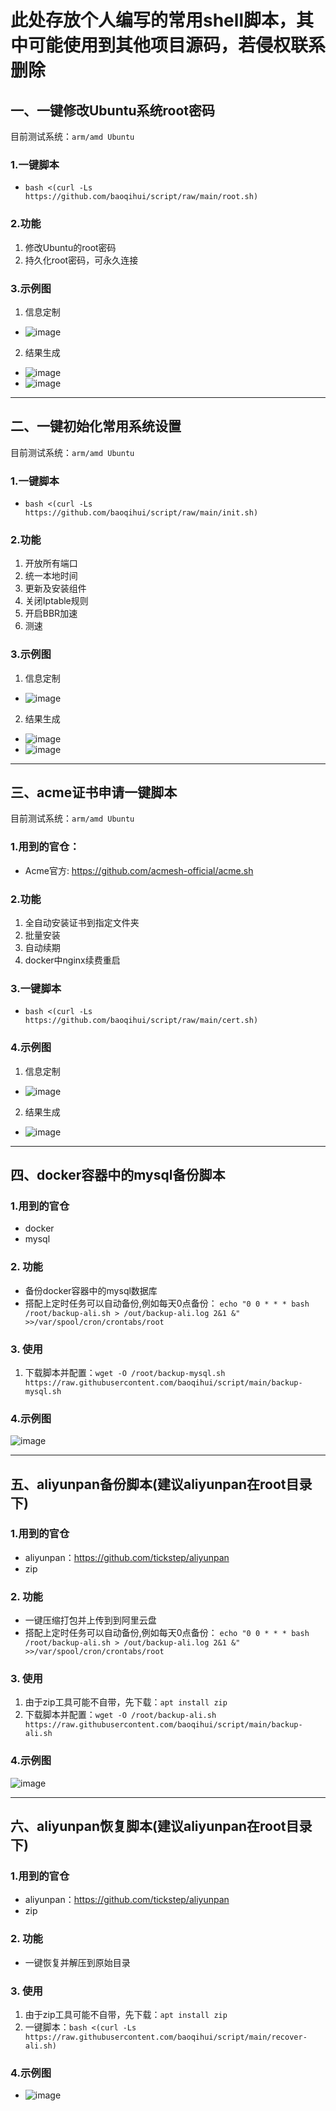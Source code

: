 # 此处存放个人编写的常用shell脚本，其中可能使用到其他项目源码，若侵权联系删除
## 一、一键修改Ubuntu系统root密码
目前测试系统：`arm/amd Ubuntu`
### 1.一键脚本
+ ```bash <(curl -Ls https://github.com/baoqihui/script/raw/main/root.sh)```
### 2.功能
1. 修改Ubuntu的root密码
2. 持久化root密码，可永久连接
### 3.示例图
1. 信息定制
  + ![image](https://user-images.githubusercontent.com/50536515/155873326-0c5c43a5-ad59-44fb-b9b0-665b30aeaedb.png)
2. 结果生成
  + ![image](https://user-images.githubusercontent.com/50536515/155873404-161f3f3b-31bd-4db9-ad1d-175fd8493a28.png)
  + ![image](https://user-images.githubusercontent.com/50536515/155873415-fac78fce-3a6e-4772-9012-8b8729ec4b55.png)
---

## 二、一键初始化常用系统设置
目前测试系统：`arm/amd Ubuntu`
### 1.一键脚本
+ ```bash <(curl -Ls https://github.com/baoqihui/script/raw/main/init.sh)```
### 2.功能
1. 开放所有端口
2. 统一本地时间
3. 更新及安装组件
4. 关闭Iptable规则
5. 开启BBR加速
6. 测速
### 3.示例图
1. 信息定制
  + ![image](https://user-images.githubusercontent.com/50536515/155878543-1592d57b-2d56-461f-b3af-bc185f1a43f3.png)

2. 结果生成
  + ![image](https://user-images.githubusercontent.com/50536515/155878570-152590ec-2c7a-4ddb-9464-8a69a2ab0441.png)
  + ![image](https://user-images.githubusercontent.com/50536515/155878606-05a93768-9977-4777-9838-dacdb04e264d.png)

---

## 三、acme证书申请一键脚本
目前测试系统：`arm/amd Ubuntu`
### 1.用到的官仓：
+ Acme官方: https://github.com/acmesh-official/acme.sh 
### 2.功能
1. 全自动安装证书到指定文件夹
2. 批量安装
3. 自动续期
4. docker中nginx续费重启
### 3.一键脚本
+ ```bash <(curl -Ls https://github.com/baoqihui/script/raw/main/cert.sh)```
### 4.示例图
1. 信息定制
  + ![image](https://user-images.githubusercontent.com/50536515/154844456-c7b49470-323d-421b-8c8b-73f8ed29b1bb.png)
2. 结果生成
  + ![image](https://user-images.githubusercontent.com/50536515/154844580-602b13c4-255f-4b64-96ad-8f1601fd8fe4.png)

---
## 四、docker容器中的mysql备份脚本
### 1.用到的官仓
+ docker
+ mysql
### 2. 功能
+ 备份docker容器中的mysql数据库
+ 搭配上定时任务可以自动备份,例如每天0点备份： `echo "0 0 * * * bash /root/backup-ali.sh > /out/backup-ali.log 2&1 &" >>/var/spool/cron/crontabs/root`
### 3. 使用
1. 下载脚本并配置：`wget -O /root/backup-mysql.sh https://raw.githubusercontent.com/baoqihui/script/main/backup-mysql.sh`
### 4.示例图
![image](https://user-images.githubusercontent.com/50536515/162558815-0a5f5868-9c17-4d14-a65e-0cca0e519c58.png)

---
## 五、aliyunpan备份脚本(建议aliyunpan在root目录下)
### 1.用到的官仓
+ aliyunpan：https://github.com/tickstep/aliyunpan
+ zip
### 2. 功能
+ 一键压缩打包并上传到到阿里云盘
+ 搭配上定时任务可以自动备份,例如每天0点备份： `echo "0 0 * * * bash /root/backup-ali.sh > /out/backup-ali.log 2&1 &" >>/var/spool/cron/crontabs/root`
### 3. 使用
1. 由于zip工具可能不自带，先下载：`apt install zip`
2. 下载脚本并配置：`wget -O /root/backup-ali.sh https://raw.githubusercontent.com/baoqihui/script/main/backup-ali.sh`
### 4.示例图
![image](https://user-images.githubusercontent.com/50536515/162558220-fbf1afc4-68b2-4b56-85c5-5d7205b4e68a.png)

---
## 六、aliyunpan恢复脚本(建议aliyunpan在root目录下)
### 1.用到的官仓
+ aliyunpan：https://github.com/tickstep/aliyunpan
+ zip
### 2. 功能
+ 一键恢复并解压到原始目录
### 3. 使用
1. 由于zip工具可能不自带，先下载：`apt install zip`
2. 一键脚本：`bash <(curl -Ls https://raw.githubusercontent.com/baoqihui/script/main/recover-ali.sh)`
### 4.示例图
+ ![image](https://user-images.githubusercontent.com/50536515/162557393-4fb3eb6a-704c-4d10-b95c-5322efccc84f.png)


